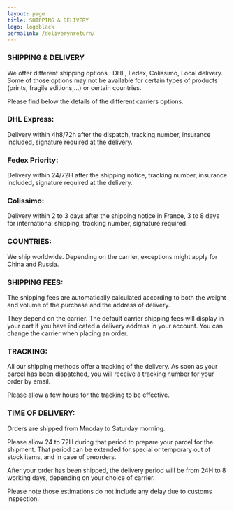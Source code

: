 ```yaml
---
layout: page
title: SHIPPING & DELIVERY
logo: logoblack
permalink: /deliverynreturn/
---
```



### SHIPPING & DELIVERY

We offer different shipping options : DHL, Fedex, Colissimo, Local delivery. Some of those options may not be available for certain types of products (prints, fragile editions,...) or certain countries.

Please find below the details of the different carriers options.

### DHL Express:

Delivery within 4h8/72h after the dispatch, tracking number, insurance included, signature required at the delivery.

### Fedex Priority:

Delivery within 24/72H after the shipping notice, tracking number, insurance included, signature required at the delivery. 

### Colissimo:

Delivery within 2 to 3 days after the shipping notice in France, 3 to 8 days for international shipping, tracking number, signature required.


### COUNTRIES:

We ship worldwide. Depending on the carrier, exceptions might apply for China and Russia.

### SHIPPING FEES:

The shipping fees are automatically calculated according to both the weight and volume of the purchase and the address of delivery.

They depend on the carrier. The default carrier shipping fees will display in your cart if you have indicated a delivery address in your account. You can change the carrier when placing an order.

### TRACKING:

All our shipping methods offer a tracking of the delivery. As soon as your parcel has been dispatched, you will receive a tracking number for your order by email.

Please allow a few hours for the tracking to be effective.

### TIME OF DELIVERY:

Orders are shipped from Mnoday to Saturday morning.

Please allow 24 to 72H during that period to prepare your parcel for the shipment. That period can be extended for special or temporary out of stock items, and in case of preorders.

After your order has been shipped, the delivery period will be from 24H to 8 working days, depending on your choice of carrier.

Please note those estimations do not include any delay due to customs inspection.